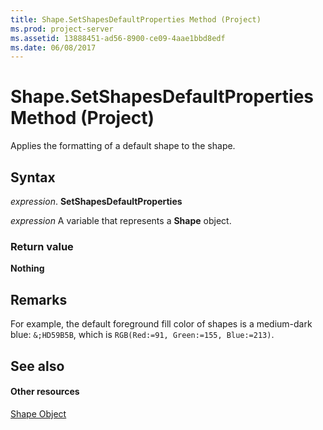 ```yaml
---
title: Shape.SetShapesDefaultProperties Method (Project)
ms.prod: project-server
ms.assetid: 13888451-ad56-8900-ce09-4aae1bbd8edf
ms.date: 06/08/2017
---
```



# Shape.SetShapesDefaultProperties Method (Project)
Applies the formatting of a default shape to the shape.

## Syntax

 _expression_. **SetShapesDefaultProperties**

 _expression_ A variable that represents a **Shape** object.


### Return value

 **Nothing**


## Remarks

For example, the default foreground fill color of shapes is a medium-dark blue:  `&;HD59B5B`, which is  `RGB(Red:=91, Green:=155, Blue:=213)`.


## See also


#### Other resources


[Shape Object](Project.shape.md)
